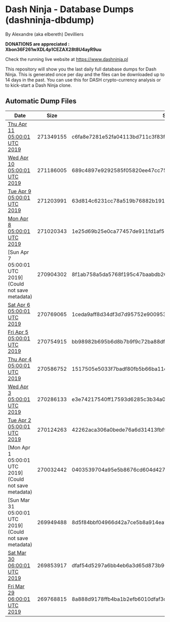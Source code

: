 # Dash Ninja - Database Dumps (dashninja-dbdump)
By Alexandre (aka elbereth) Devilliers

**DONATIONS are appreciated : Xbon36F261wXDL4p1CEZAX28t8U4ayR9uu**

Check the running live website at https://www.dashninja.pl

This repository will show you the last daily full database dumps for Dash Ninja. This is generated once per day and the files can be downloaded up to 14 days in the past.
You can use this for DASH crypto-currency analysis or to kick-start a Dash Ninja clone.


## Automatic Dump Files
| Date | Size | SHA256 |
|--|--|--|
| [Thu Apr 11 05:00:01 UTC 2019](https://transfer.sh/f8Zio/dashninja-dbdump-20190411070001.tar.bz2) | 271349155 | c6fa8e7281e52fa04113bd711c3f83f97a337b2027c598e01ee6a6c54d05399d | 
| [Wed Apr 10 05:00:01 UTC 2019]() | 271186005 | 689c4897e9292585f05820ee47cc75bdd448b047f0d254c104791dd6cc5d6858 | 
| [Tue Apr  9 05:00:01 UTC 2019](https://transfer.sh/11gpi9/dashninja-dbdump-20190409070001.tar.bz2) | 271203991 | 63d814c6231cc78a519b76882b1910c894bc0b4e1bfd4fa4fbd150f186f8815f | 
| [Mon Apr  8 05:00:01 UTC 2019](https://transfer.sh/DKKDE/dashninja-dbdump-20190408070001.tar.bz2) | 271020343 | 1e25d69b25e0ca77457de911fd1af5723d65f29e67612f0980069ba634e2028c | 
| [Sun Apr  7 05:00:01 UTC 2019](Could not save metadata) | 270904302 | 8f1ab758a5da5768f195c47baabdb26bdb9c6cd47764c450aa6140a385a3ca1b | 
| [Sat Apr  6 05:00:01 UTC 2019](https://transfer.sh/5NkEF/dashninja-dbdump-20190406070001.tar.bz2) | 270769065 | 1ceda9aff8d34df3d7d95752e900953ab43fca1cccefa423110dbc7519f55847 | 
| [Fri Apr  5 05:00:01 UTC 2019]() | 270754915 | bb98982b695b6d8b7b9f9c72ba88df73b755e7449d7a85823626f16c89c1c9b6 | 
| [Thu Apr  4 05:00:01 UTC 2019](https://transfer.sh/HHkzW/dashninja-dbdump-20190404070001.tar.bz2) | 270586752 | 1517505e5033f7badf80fb5b66ba11e3655d943427e74e2f4cfd14f5fb00c7a3 | 
| [Wed Apr  3 05:00:01 UTC 2019](https://transfer.sh/7hZNp/dashninja-dbdump-20190403070001.tar.bz2) | 270286133 | e3e74217540ff17593d6285c3b34a014342cb7570947329da12c6a9b2dd8404c | 
| [Tue Apr  2 05:00:01 UTC 2019](https://transfer.sh/vb59r/dashninja-dbdump-20190402070001.tar.bz2) | 270124263 | 42262aca306a0bede76a6d31413fbf94d64ad8542fd3f1a9365dc0b7ad5df4be | 
| [Mon Apr  1 05:00:01 UTC 2019](Could not save metadata) | 270032442 | 0403539704a95e5b8676cd604d42797fffd95f0f7a7953d82b49ba5215a3fc45 | 
| [Sun Mar 31 05:00:01 UTC 2019](Could not save metadata) | 269949488 | 8d5f84bbf04966d42a7ce5b8a914ea96033ec234e4c2542d93facf147e566a68 | 
| [Sat Mar 30 06:00:01 UTC 2019](https://transfer.sh/SLFIA/dashninja-dbdump-20190330070001.tar.bz2) | 269853917 | dfaf54d5297a6bb4eb6a3d65d873b9096fc8b64f38f3b1084160d0f9f0a61d06 | 
| [Fri Mar 29 06:00:01 UTC 2019](https://transfer.sh/20vnk/dashninja-dbdump-20190329070001.tar.bz2) | 269768815 | 8a888d9178ffb4ba1b2efb6010dfaf3c30d222c9ef03778633d3990dbf73cbb5 | 
